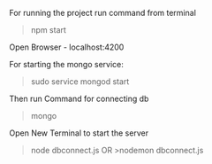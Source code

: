 For running the project run command from terminal
> npm start 

Open Browser - localhost:4200

For starting the mongo service:
> sudo service mongod start

Then run Command for connecting db
> mongo 

Open New Terminal to start the server 
>node dbconnect.js OR >nodemon dbconnect.js
